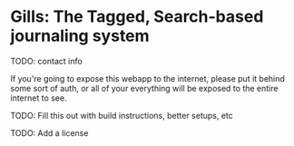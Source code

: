 # Gills: The Tagged, Search-based journaling system

TODO: contact info

If you're going to expose this webapp to the internet, please put it behind some sort of auth, or all of your everything will be exposed to the entire internet to see.


TODO: Fill this out with build instructions, better setups, etc

TODO: Add a license

